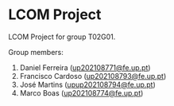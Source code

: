 # LCOM Project

LCOM Project for group T02G01.

Group members:

1. Daniel Ferreira (up202108771@fe.up.pt)
2. Francisco Cardoso (up202108793@fe.up.pt)
3. José Martins (upup202108794@fe.up.pt)
4. Marco Boas (up202108774@fe.up.pt)
